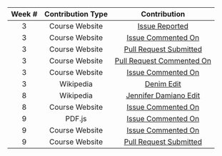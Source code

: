 | **Week #** | **Contribution Type** | **Contribution** |
|:----------:|:-----------------:|:---------------------:|
|     3      |  Course Website   |[Issue Reported](https://github.com/joannakl/cs480_s18/issues/5)|
|     3      |  Course Website   |[Issue Commented On](https://github.com/joannakl/cs480_s18/issues/8)|
|     3      |  Course Website   |[Pull Request Submitted](https://github.com/joannakl/cs480_s18/pull/54)|
|     3      |  Course Website   |[Pull Request Commented On](https://github.com/joannakl/cs480_s18/pull/53)|
|     3      |  Course Website   |[Issue Commented On](https://github.com/joannakl/cs480_s18/issues/15)|
|     3      |     Wikipedia     | [Denim Edit](https://en.wikipedia.org/w/index.php?title=Denim&diff=prev&oldid=825171031)|
|     8      |     Wikipedia     | [Jennifer Damiano Edit](https://en.wikipedia.org/w/index.php?title=Jennifer_Damiano&diff=prev&oldid=830101605)|
|     8      |  Course Website   |[Issue Commented On](https://github.com/joannakl/cs480_s18/issues/94)|
|     9      |       PDF.js      |[Issue Commented On](https://github.com/mozilla/pdf.js/issues/9570)|
|     9      |  Course Website   |[Issue Commented On](https://github.com/joannakl/cs480_s18/issues/97)|
|     9      |  Course Website   |[Pull Request Submitted](https://github.com/joannakl/cs480_s18/pull/94)|
